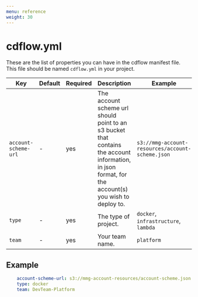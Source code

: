 ```yaml
---
menu: reference
weight: 30
---
```


# cdflow.yml

These are the list of properties you can have in the cdflow manifest file. This file should be named `cdflow.yml` in your project.

| Key | Default | Required | Description | Example |
| --- | ------- | -------- | ----------- | ------- |
| `account-scheme-url` | - | yes | The account scheme url should point to an s3 bucket that contains the account information, in json format, for the account(s) you wish to deploy to. | `s3://mmg-account-resources/account-scheme.json` |
| `type` | - | yes | The type of project. | `docker`, `infrastructure`, `lambda` |
| `team` | - | yes | Your team name. | `platform` |

## Example

```yaml
    account-scheme-url: s3://mmg-account-resources/account-scheme.json
    type: docker
    team: DevTeam-Platform
```
